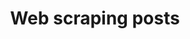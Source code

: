 ---
title: Web scraping posts
permalink: /web-scraping/
description: Web scraping is about collecting data from the web and using it for some business process. It is a way of collecting structured data from various parts, filtering some of it and using it for further processing.
category_name: web-scraping
layout: category
---